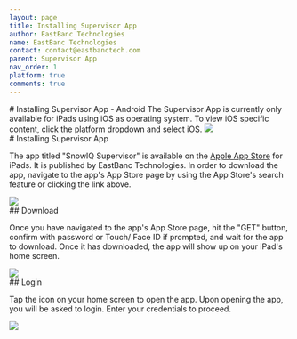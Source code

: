 ```yaml
---
layout: page
title: Installing Supervisor App
author: EastBanc Technologies
name: EastBanc Technologies
contact: contact@eastbanctech.com
parent: Supervisor App
nav_order: 1
platform: true
comments: true
---
```


<section id="Installing-Supervisor-App---Android" markdown="1" class="content-android">
# Installing Supervisor App - Android
The Supervisor App is currently only available for iPads using iOS as operating system. To view iOS specific content, click the platform dropdown and select iOS.

<img src="images/supervisor/sa-installing-supervisor-app/platform-dropdown-android.png" class="android" data-lightbox="1" />
</section>

<section id="Installing-Supervisor-App" markdown="1" class="content-ios">
# Installing Supervisor App 

The app titled "SnowIQ Supervisor" is available on the <a href="https://apps.apple.com/us/app/snowiq-supervisor/id1537419881">Apple App Store</a> for iPads. It is published by EastBanc Technologies. In order to download the app, navigate to the app's App Store page by using the App Store's search feature or clicking the link above.

<img src="images/supervisor/sa-installing-supervisor-app/appstore-ios.jpg" class="ios width-md" data-lightbox="2" />

<section id="Download" markdown="1">
## Download

Once you have navigated to the app's App Store page, hit the "GET" button, confirm with password or Touch/ Face ID if prompted, and wait for the app to download. Once it has downloaded, the app will show up on your iPad's home screen.

<img src="images/supervisor/sa-installing-supervisor-app/homescreen-ios.jpg" class="ios width-md" data-lightbox="3" />
</section>
<section id="Login" markdown="1">
## Login

Tap the icon on your home screen to open the app. Upon opening the app, you will be asked to login. Enter your credentials to proceed.

<img src="images/supervisor/sa-installing-supervisor-app/supervisor-login-ios.jpg" class="ios width-md" data-lightbox="4" />
</section>
</section>
